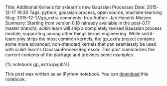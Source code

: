 Title: Additional Kernels for sklearn's new Gaussian Processes
Date: 2015-12-17 19:30
Tags: python, gaussian process, open source, machine-learning
Slug: 2015-12-17/gp_extra
comments: true
Author: Jan Hendrik Metzen
Summary: Starting from version 0.18 (already available in the post-0.17 master branch), scikit-learn will ship a completely revised Gaussian process module, supporting among other things kernel engineering. While scikit-learn only ships the most common kernels, the gp\_extra project contains some more advanced, non-standard kernels that can seamlessly be used with scikit-learn's GaussianProcessRegressor. This post summarizes the current contents of the package and provides some examples.

{% notebook gp_extra.ipynb%}

This post was written as an IPython notebook. You can [download](../notebooks/gp_extra.ipynb) this notebook.
